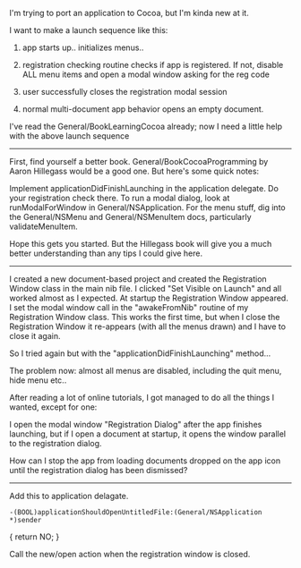 I'm trying to port an application to Cocoa, but I'm kinda new at it.

I want to make a launch sequence like this:

1) app starts up.. initializes menus..

2) registration checking routine checks if app is registered. If not, disable ALL menu items and open a modal window asking for the reg code 

3) user successfully closes the registration modal session

4) normal multi-document app behavior opens an empty document. 

I've read the General/BookLearningCocoa already; now I need a little help with the above launch sequence

----

First, find yourself a better book. General/BookCocoaProgramming by Aaron Hillegass would be a good one. But here's some quick notes:

Implement applicationDidFinishLaunching in the application delegate.  Do your registration check there.  To run a modal dialog, look at runModalForWindow in General/NSApplication.  For the menu stuff, dig into the General/NSMenu and General/NSMenuItem docs, particularly validateMenuItem.

Hope this gets you started. But the Hillegass book will give you a much better understanding than any tips I could give here.

----

I created a new document-based project and created the Registration Window class in the main nib file. I clicked "Set Visible on Launch" and all worked almost as I expected. At startup the Registration Window appeared. I set the modal window call in the "awakeFromNib" routine of my Registration Window class. This works the first time, but when I close the Registration Window it re-appears (with all the menus drawn) and I have to close it again.

So I tried again but with the "applicationDidFinishLaunching" method...

The problem now: almost all menus are disabled, including the quit menu, hide menu etc..

After reading a lot of online tutorials, I got managed to do all the things I wanted, except for one:

I open the modal window "Registration Dialog" after the app finishes launching, but if I open a document at startup, it opens the window parallel to the registration dialog.

How can I stop the app from loading documents dropped on the app icon until the registration dialog has been dismissed?

----

Add this to application delagate.

    -(BOOL)applicationShouldOpenUntitledFile:(General/NSApplication *)sender
{
return NO;
}

Call the new/open action when the registration window is closed.